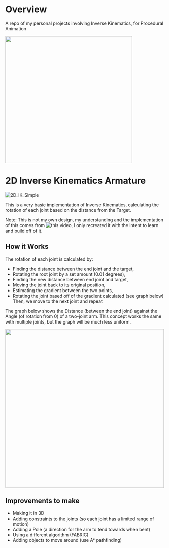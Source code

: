 # Overview
A repo of my personal projects involving Inverse Kinematics, for Procedural Animation

<img src="https://github.com/user-attachments/assets/771e7096-6271-4fad-81bf-f45748e00489" width="400">


# 2D Inverse Kinematics Armature
![2D_IK_Simple](https://github.com/user-attachments/assets/771e7096-6271-4fad-81bf-f45748e00489)

This is a very basic implementation of Inverse Kinematics, calculating the rotation of each joint based on the distance from the Target.

Note: This is not my own design, my understanding and the implementation of this comes from ![this video](https://www.youtube.com/watch?v=VdJGouwViPs&t=927s), I only recreated it with the intent to learn and build off of it.

## How it Works
The rotation of each joint is calculated by:
- Finding the distance between the end joint and the target,
- Rotating the root joint by a set amount (0.01 degrees),
- Finding the new distance between end joint and target,
- Moving the joint back to its original position,
- Estimating the gradient between the two points,
- Rotating the joint based off of the gradient calculated (see graph below)
Then, we move to the next joint and repeat

The graph below shows the Distance (between the end joint) against the Angle (of rotation from 0) of a two-joint arm.
This concept works the same with multiple joints, but the graph will be much less uniform.

<img src="https://github.com/user-attachments/assets/86661d07-3f12-4acb-8942-1127aa7c1357" width="500">

## Improvements to make
- Making it in 3D
- Adding constraints to the joints (so each joint has a limited range of motion)
- Adding a Pole (a direction for the arm to tend towards when bent)
- Using a different algorithm (FABRIC)
- Adding objects to move around (use A* pathfinding)

